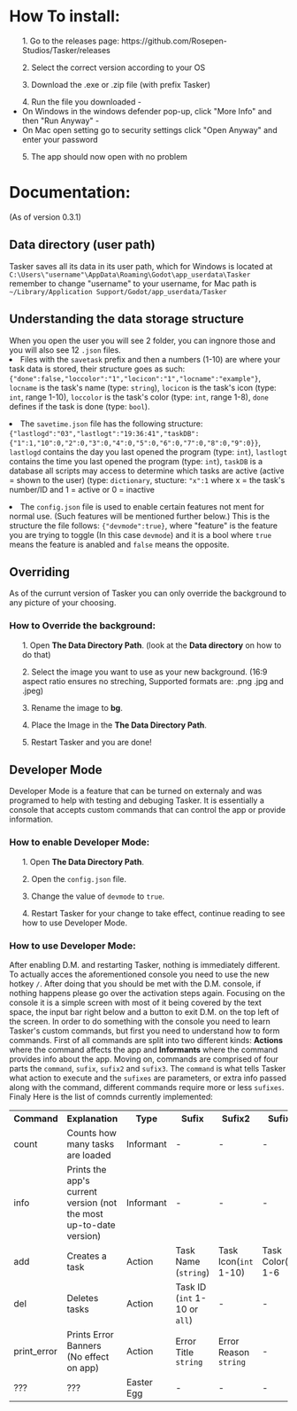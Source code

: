 <h1>How To install:</h1>
<ul>1. Go to the releases page: https://github.com/Rosepen-Studios/Tasker/releases</ul>
<ul>2. Select the correct version according to your OS </ul>
<ul>3. Download the .exe or .zip file (with prefix Tasker)</ul>
<ul>4. Run the file you downloaded
 - <li>On Windows in the windows defender pop-up, click "More Info" and then "Run Anyway"</il>
 - <li>On Mac open setting go to security settings click "Open Anyway" and enter your password</il>
</ul>
<ul>5. The app should now open with no problem</ul>

<h1>Documentation:</h1>(As of version 0.3.1)

<h2>Data directory (user path)</h2>
Tasker saves all its data in its user path, which for Windows is located at <code>C:\Users\"username"\AppData\Roaming\Godot\app_userdata\Tasker</code> remember to change "username" to your username, for Mac path is <code>~/Library/Application Support/Godot/app_userdata/Tasker</code>

<h2>Understanding the data storage structure</h2>
When you open the user you will see 2 folder, you can ingnore those and you will also see 12 <code>.json</code> files. 

  <li>
    Files with the <code>savetask</code> prefix and then a numbers (1-10) are where your task data is stored, their structure goes as such:<code>{"done":false,"loccolor":"1","locicon":"1","locname":"example"}</code>, <code>locname</code> is the task's name        (type: <code>string</code>),  <code>locicon</code> is the task's icon (type: <code>int</code>, range 1-10),  <code>loccolor</code> is the task's color (type: <code>int</code>, range 1-8),    <code>done</code> defines if the task is done (type: <code>bool</code>).
  </li>
  <ul>   </ul>
  <li>
    The <code>savetime.json</code> file has the following structure: <code>{"lastlogd":"03","lastlogt":"19:36:41","taskDB":{"1":1,"10":0,"2":0,"3":0,"4":0,"5":0,"6":0,"7":0,"8":0,"9":0}}</code>,   <code>lastlogd</code> contains the day you last opened the program (type: <code>int</code>),   <code>lastlogt</code> contains the time you last opened the program (type: <code>int</code>), <code>taskDB</code> is a database all scripts may access to determine which tasks are active (active = shown to the user) (type: <code>dictionary</code>, stucture: <code>"x":1</code>
where x = the task's number/ID and 1 = active or 0 = inactive 
  </li>
  <ul>   </ul>
  <li>
   The <code>config.json</code> file is used to enable certain features not ment for normal use. (Such features will be mentioned further below.) This is the structure the file follows: <code>{"devmode":true}</code>, where "feature" is the feature you are trying to toggle (In this case <code>devmode</code>) and it is a bool where <code>true</code> means the feature is anabled and <code>false</code> means the opposite.
  </li>
  <h2>Overriding</h2>
  As of the currunt version of Tasker you can only override the background to any picture of your choosing.
  <h3>How to Override the background:</h3>
  <ul>1. Open <strong>The Data Directory Path</strong>. (look at the <strong>Data directory</strong> on how to do that)</ul>
  <ul>2. Select the image you want to use as your new background. (16:9 aspect ratio ensures no streching, Supported formats are: .png .jpg and .jpeg)</ul>
  <ul>3. Rename the image to <strong>bg</strong>.</ul>
  <ul>4. Place the Image in the <strong>The Data Directory Path</strong>.</ul>
  <ul>5. Restart Tasker and you are done!</ul>
  <h2>Developer Mode</h2>
  
  Developer Mode is a feature that can be turned on externaly and was programed to help with testing and debuging Tasker. It is essentially a console that accepts custom commands that can control the app or provide information.
  <h3>How to enable Developer Mode:</h3>
  <ul>1. Open <strong>The Data Directory Path</strong>.</ul>
  <ul>2. Open the <code>config.json</code> file.</ul>
  <ul>3. Change the value of <code>devmode</code> to <code>true</code>.</ul>
  <ul>4. Restart Tasker for your change to take effect, continue reading to see how to use Developer Mode.</ul>
  <h3>How to use Developer Mode:</h3>
  After enabling D.M. and restarting Tasker, nothing is immediately different. To actually acces the aforementioned console you need to use the new hotkey <code>/</code>. After doing that you should be met with the D.M. console, if nothing happens please go over the activation steps again. Focusing on the console it is a simple screen with most of it being covered by the text space, the input bar right below and a button to exit D.M. on the top left of the screen. In order to do something with the console you need to learn Tasker's custom commands, but first you need to understand how to form commands. First of all commands are split into two different kinds: <strong>Actions</strong> where the command affects the app and <strong>Informants</strong> where the command provides info about the app. Moving on, commands are comprised of four parts the <code>command</code>, <code>sufix</code>, <code>sufix2</code> and <code>sufix3</code>. The <code>command</code> is what tells Tasker what action to execute and the <code>sufixes</code> are parameters, or extra info passed along with the command, different commands require more or less <code>sufixes</code>. Finaly Here is the list of comnds currently implemented:
<table>
  <tr>
    <th>Command</th>
   <th>Explanation</th>
    <th>Type</th>
    <th>Sufix</th>
   <th>Sufix2</th>
   <th>Sufix3</th>
    <th>Example</th>
   <th>Result</th>
  
  </tr>
  <tr>
    <td>count</td>
       <td>Counts how many tasks are loaded</td>
    <td>Informant</td>
    <td>-</td>
    <td>-</td>
    <td>-</td>
      <td>count</td>
    <td>Task count:*number of tasks*</td>

  </tr>
  <tr>
    <td>info</td>
       <td>Prints the app's current version (not the most up-to-date version)</td>
    <td>Informant</td>
    <td>-</td>
    <td>-</td>
    <td>-</td>
      <td>info</td>
    <td>Tasker version 0.3.1 stable</td>

  </tr>
   <tr>
    <td>add</td>
    <td>Creates a task</td>
    <td>Action</td>
    <td>Task Name (<code>string</code>)</td>
    <td>Task Icon(<code>int</code> 1-10)</td>
    <td>Task Color(<code>int</code> 1-6</td>
    <td>add:example,1,3</td>
    <td>Added task(Name:example Icon:1 Color:3)</td>
  </tr>
     <tr>
    <td>del</td>
    <td>Deletes tasks</td>
    <td>Action</td>
    <td>Task ID (<code>int</code> 1-10 or <code>all</code>)</td>
    <td>-</td>
    <td>-</td>
    <td>del:all</td>
    <td>Deleting all tasks</td>
  </tr>
  </tr>
     <tr>
    <td>print_error</td>
    <td>Prints Error Banners (No effect on app)</td>
    <td>Action</td>
    <td>Error Title <code>string</code></td>
    <td>Error Reason <code>string</code></td>
    <td>-</td>
    <td>print_error:Test,this is a test error!</td>
    <td>Printing error with title: Test and reason: this is a test error!</td>
  </tr>
       <tr>
    <td>???</td>
    <td>???</td>
    <td>Easter Egg</td>
    <td>-</td>
    <td>-</td>
    <td>-</td>
    <td>???</td>
    <td>???</td>
  </tr>
</table>
  
 
